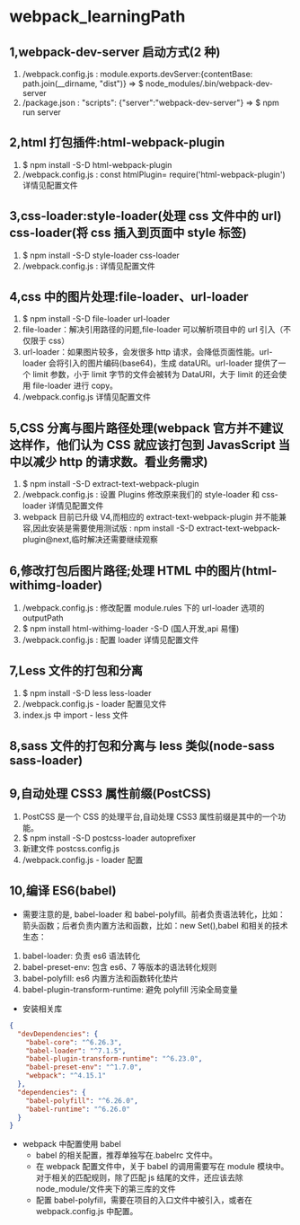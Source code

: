 # webpack_learningPath

## 1,webpack-dev-server 启动方式(2 种)

1. /webpack.config.js : module.exports.devServer:{contentBase: path.join(\_\_dirname, "dist")} => \$ node_modules/.bin/webpack-dev-server
2. /package.json : "scripts": {"server":"webpack-dev-server"} => \$ npm run server

## 2,html 打包插件:html-webpack-plugin

1. \$ npm install -S-D html-webpack-plugin
2. /webpack.config.js : const htmlPlugin= require('html-webpack-plugin') 详情见配置文件

## 3,css-loader:style-loader(处理 css 文件中的 url) css-loader(将 css 插入到页面中 style 标签)

1. \$ npm install -S-D style-loader css-loader
2. /webpack.config.js : 详情见配置文件

## 4,css 中的图片处理:file-loader、url-loader

1. \$ npm install -S-D file-loader url-loader
2. file-loader：解决引用路径的问题,file-loader 可以解析项目中的 url 引入（不仅限于 css）
3. url-loader：如果图片较多，会发很多 http 请求，会降低页面性能。url-loader 会将引入的图片编码(base64)，生成 dataURl。url-loader 提供了一个 limit 参数，小于 limit 字节的文件会被转为 DataURl，大于 limit 的还会使用 file-loader 进行 copy。
4. /webpack.config.js 详情见配置文件

## 5,CSS 分离与图片路径处理(webpack 官方并不建议这样作，他们认为 CSS 就应该打包到 JavasScript 当中以减少 http 的请求数。看业务需求)

1. \$ npm install -S-D extract-text-webpack-plugin
2. /webpack.config.js : 设置 Plugins 修改原来我们的 style-loader 和 css-loader 详情见配置文件
3. webpack 目前已升级 V4,而相应的 extract-text-webpack-plugin 并不能兼容,因此安装是需要使用测试版 : npm install -S-D extract-text-webpack-plugin@next,临时解决还需要继续观察

## 6,修改打包后图片路径;处理 HTML 中的图片(html-withimg-loader)

1. /webpack.config.js : 修改配置 module.rules 下的 url-loader 选项的 outputPath
2. \$ npm install html-withimg-loader -S-D (国人开发,api 易懂)
3. /webpack.config.js : 配置 loader 详情见配置文件

## 7,Less 文件的打包和分离

1. \$ npm install -S-D less less-loader
2. /webpack.config.js - loader 配置见文件
3. index.js 中 import - less 文件

## 8,sass 文件的打包和分离与 less 类似(node-sass sass-loader)

## 9,自动处理 CSS3 属性前缀(PostCSS)

1. PostCSS 是一个 CSS 的处理平台,自动处理 CSS3 属性前缀是其中的一个功能。
2. \$ npm install -S-D postcss-loader autoprefixer
3. 新建文件 postcss.config.js
4. /webpack.config.js - loader 配置

## 10,编译 ES6(babel)

- 需要注意的是, babel-loader 和 babel-polyfill。前者负责语法转化，比如：箭头函数；后者负责内置方法和函数，比如：new Set(),babel 和相关的技术生态：

1. babel-loader: 负责 es6 语法转化
2. babel-preset-env: 包含 es6、7 等版本的语法转化规则
3. babel-polyfill: es6 内置方法和函数转化垫片
4. babel-plugin-transform-runtime: 避免 polyfill 污染全局变量

- 安装相关库

```json
{
  "devDependencies": {
    "babel-core": "^6.26.3",
    "babel-loader": "^7.1.5",
    "babel-plugin-transform-runtime": "^6.23.0",
    "babel-preset-env": "^1.7.0",
    "webpack": "^4.15.1"
  },
  "dependencies": {
    "babel-polyfill": "^6.26.0",
    "babel-runtime": "^6.26.0"
  }
}
```

- webpack 中配置使用 babel
  - babel 的相关配置，推荐单独写在.babelrc 文件中。
  - 在 webpack 配置文件中，关于 babel 的调用需要写在 module 模块中。对于相关的匹配规则，除了匹配 js 结尾的文件，还应该去除 node_module/文件夹下的第三库的文件
  - 配置 babel-polyfill，需要在项目的入口文件中被引入，或者在 webpack.config.js 中配置。
